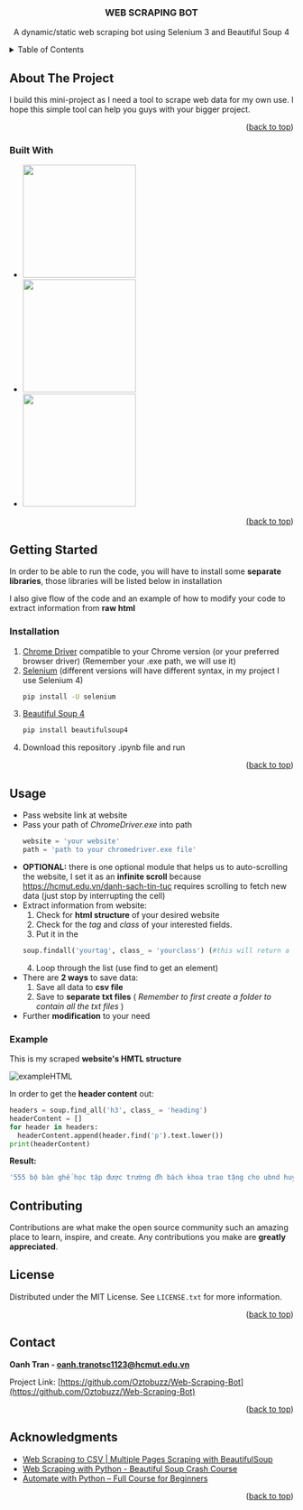 
<h3 align="center">WEB SCRAPING BOT</h3>
  <p align="center">
    A dynamic/static web scraping bot using Selenium 3 and Beautiful Soup 4
  </p>
</div>



<!-- TABLE OF CONTENTS -->
<details>
  <summary>Table of Contents</summary>
  <ol>
    <li>
      <a href="#about-the-project">About The Project</a>
      <ul>
        <li><a href="#built-with">Built With</a></li>
      </ul>
    </li>
    <li>
      <a href="#getting-started">Getting Started</a>
      <ul>
        <li><a href="#installation">Installation</a></li>
      </ul>
    </li>
    <li><a href="#usage">Usage</a></li>
    <li><a href="#contributing">Contributing</a></li>
    <li><a href="#license">License</a></li>
    <li><a href="#contact">Contact</a></li>
    <li><a href="#acknowledgments">Acknowledgments</a></li>
  </ol>
</details>



<!-- ABOUT THE PROJECT -->
## About The Project

I build this mini-project as I need a tool to scrape web data for my own use. I hope this simple tool can help you guys with your bigger project. 

<p align="right">(<a href="#readme-top">back to top</a>)</p>



### Built With

* <a href= "https://www.selenium.dev/"><img src= "https://camo.githubusercontent.com/74ed64243ba05754329bc527cd4240ebd1c087a1/68747470733a2f2f73656c656e69756d2e6465762f696d616765732f73656c656e69756d5f6c6f676f5f7371756172655f677265656e2e706e67" width="200"  />
* <a href= "https://www.python.org/"><img src= "https://miro.medium.com/v2/resize:fit:1400/1*m0H6-tUbW6grMlezlb52yw.png" width="200"  />
* <a href= "https://www.crummy.com/software/BeautifulSoup/bs4/doc/"><img src= "https://www.jeveuxetredatascientist.fr/wp-content/uploads/2022/06/BeautifulSoup-1080x428.jpg" width="200"  />

<p align="right">(<a href="#readme-top">back to top</a>)</p>



<!-- GETTING STARTED -->
## Getting Started

In order to be able to run the code, you will have to install some **separate libraries**, those libraries will be listed below in installation

I also give flow of the code and an example of how to modify your code to extract information from **raw html**

### Installation

1. [Chrome Driver](https://chromedriver.chromium.org/) compatible to your Chrome version (or your preferred browser driver) (Remember your .exe path, we will use it)
2. [Selenium](https://pypi.org/project/selenium/) (different versions will have different syntax, in my project I use Selenium 4)
   ```sh
   pip install -U selenium
   ```
3. [Beautiful Soup 4](https://www.crummy.com/software/BeautifulSoup/bs4/doc/)
   ```sh
   pip install beautifulsoup4
   ```
4. Download this repository .ipynb file and run

<p align="right">(<a href="#readme-top">back to top</a>)</p>



<!-- USAGE EXAMPLES -->
## Usage
- Pass website link at website
- Pass your path of _ChromeDriver.exe_ into path
  ```python
  website = 'your website'
  path = 'path to your chromedriver.exe file'
  ```
- **OPTIONAL:** there is one optional module that helps us to auto-scrolling the website, I set it as an **infinite scroll** because 
 https://hcmut.edu.vn/danh-sach-tin-tuc requires scrolling to fetch new data (just stop by interrupting the cell)
 - Extract information from website:
    1. Check for **html structure** of your desired website
    2. Check for the _tag_ and _class_ of your interested fields. 
    3. Put it in the 
    ```python    
    soup.findall('yourtag', class_ = 'yourclass') (#this will return a list)
    ```
    4. Loop through the list (use find to get an element)
 - There are **2 ways** to save data: 
    1. Save all data to **csv file**
    2. Save to **separate txt files** ( _Remember to first create a folder to contain all the txt files_ )
 - Further **modification** to your need

### Example
  This is my scraped **website's HMTL structure**
  
  ![exampleHTML](https://user-images.githubusercontent.com/77455949/236163720-e2c0c4dd-8642-4a2a-9dd6-4a2c56bac6dd.png)
  
  In order to get the **header content** out:
  ```python
  headers = soup.find_all('h3', class_ = 'heading')
headerContent = []
for header in headers:
    headerContent.append(header.find('p').text.lower())
print(headerContent) 
  ```
  
  **Result:**
  
  ```sh
  '555 bộ bàn ghế học tập được trường đh bách khoa trao tặng cho ubnd huyện châu thành'
  ```



<!-- CONTRIBUTING -->
## Contributing

Contributions are what make the open source community such an amazing place to learn, inspire, and create. Any contributions you make are **greatly appreciated**.



<!-- LICENSE -->
## License

Distributed under the MIT License. See `LICENSE.txt` for more information.

<p align="right">(<a href="#readme-top">back to top</a>)</p>



<!-- CONTACT -->
## Contact

**Oanh Tran - oanh.tranotsc1123@hcmut.edu.vn**

Project Link: [https://github.com/Oztobuzz/Web-Scraping-Bot](https://github.com/Oztobuzz/Web-Scraping-Bot) 

<p align="right">(<a href="#readme-top">back to top</a>)</p>



<!-- ACKNOWLEDGMENTS -->
## Acknowledgments

* [Web Scraping to CSV | Multiple Pages Scraping with BeautifulSoup](https://www.youtube.com/watch?v=MH3641s3Roc&t=1480s)
* [Web Scraping with Python - Beautiful Soup Crash Course](https://www.youtube.com/watch?v=XVv6mJpFOb0&t=3420s)
* [Automate with Python – Full Course for Beginners](https://www.youtube.com/watch?v=PXMJ6FS7llk&t=4989s)

<p align="right">(<a href="#readme-top">back to top</a>)</p>

